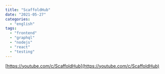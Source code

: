 ```yaml
---
title: "ScaffoldHub"
date: "2021-05-27"
categories:
  - "english"
tags:
  - "frontend"
  - "graphql"
  - "nodejs"
  - "react"
  - "testing"
---
```


[https://youtube.com/c/ScaffoldHub](https://youtube.com/c/ScaffoldHub)
